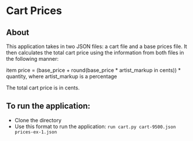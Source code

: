 # Cart Prices

## About
This application takes in two JSON files: a cart file and a base prices file.
It then calculates the total cart price using the information from both files in the following manner:

item price = (base_price + round(base_price * artist_markup in cents)) * quantity, where artist_markup is a percentage

The total cart price is in cents.


## To run the application:

- Clone the directory
- Use this format to run the application: `run cart.py cart-9500.json prices-ex-1.json`
